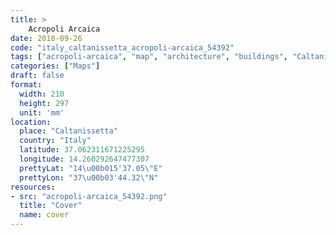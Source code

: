 ```yaml
---
title: > 
    Acropoli Arcaica
date: 2018-09-26
code: "italy_caltanissetta_acropoli-arcaica_54392"
tags: ["acropoli-arcaica", "map", "architecture", "buildings", "Caltanissetta", "Italy"]
categories: ["Maps"]
draft: false
format:
  width: 210
  height: 297
  unit: 'mm'
location:
  place: "Caltanissetta"
  country: "Italy"
  latitude: 37.062311671225295
  longitude: 14.260292647477307
  prettyLat: "14\u00b015'37.05\"E"
  prettyLon: "37\u00b03'44.32\"N"
resources:
- src: "acropoli-arcaica_54392.png"
  title: "Cover"
  name: cover
---
```

